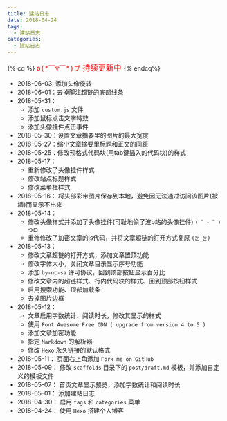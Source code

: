 ```yaml
---
title: 建站日志
date: 2018-04-24
tags:
  - 建站日志
categories:
  - 建站日志
---
```

{% cq %}
<font color="red" size="4px">`o(*￣▽￣*)ブ` 持续更新中 </font><i class="fa fa-refresh fa-lg fa-spin"></i>
{% endcq%}
* 2018-06-03: 添加头像旋转
* 2018-06-01：去掉脚注超链的底部线条
* 2018-05-31：
	* 添加 `custom.js` 文件
	* 添加鼠标点击文字特效
	* 添加头像挂件点击事件
* 2018-05-30：设置文章摘要里的图片的最大宽度
* 2018-05-27：缩小文章摘要里标题和正文的间距
* 2018-05-25：修改预格式代码块(用tab键插入的代码块)的样式
* 2018-05-17： 
	* 重新修改了头像挂件样式
	* 修改站点标题样式
	* 修改菜单栏样式
* 2018-05-16： 将头部彩带图片保存到本地，避免因无法通过访问该图片(被墙)而显示不出来
* 2018-05-14：
	* 修改头像样式并添加了头像挂件(可耻地偷了波b站的头像挂件) `( ゜- ゜)つロ`
	* 重修修改了加密文章的js代码，并将文章超链的打开方式复原 `(눈_눈)`
* 2018-05-13：
	* 修改文章超链的打开方式，添加文章置顶功能
	* 修改字体大小，关闭文章目录显示序号功能
	* 添加 `by-nc-sa` 许可协议，回到顶部按钮显示百分比
	* 修改文章内的超链样式、行内代码块的样式、回到顶部按钮样式
	* 启用搜索功能、顶部加载条
	* 去掉图片边框
* 2018-05-12：
	* 文章启用字数统计、阅读时长，修改其显示的样式
	* 使用 `Font Awesome Free CDN ( upgrade from version 4 to 5 )`
	* 添加文章加密功能
	* 指定 `Markdown` 的解析器
	* 修改 `Hexo` 永久链接的默认格式
* 2018-05-11： 页面右上角添加 `Fork me on GitHub`
* 2018-05-09： 修改 `scaffolds` 目录下的 `post/draft.md` 模板，并添加自定义的模板文件
* 2018-05-07： 首页文章显示预览，添加字数统计和阅读时长
* 2018-05-01： 添加建站日志
* 2018-04-30： 启用 `tags` 和 `categories` 菜单
* 2018-04-24： 使用 `Hexo` 搭建个人博客